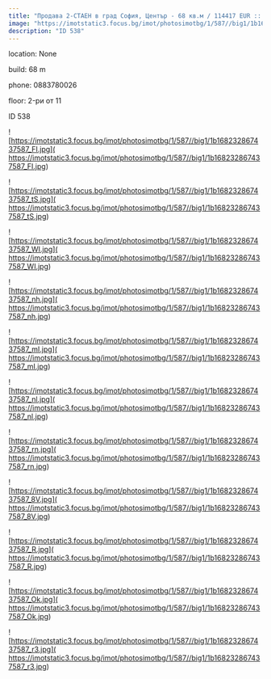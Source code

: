 ```yaml
---
title: "Продава 2-СТАЕН в град София, Център - 68 кв.м / 114417 EUR :: imot.bg Обява"
image: "https://imotstatic3.focus.bg/imot/photosimotbg/1/587//big1/1b168232867437587_bJ.jpg"
description: "ID 538"
---
```


location: None

build: 68 m

phone: 0883780026

floor: 2-ри от 11

ID 538


![https://imotstatic3.focus.bg/imot/photosimotbg/1/587//big1/1b168232867437587_FI.jpg]( https://imotstatic3.focus.bg/imot/photosimotbg/1/587//big1/1b168232867437587_FI.jpg)


![https://imotstatic3.focus.bg/imot/photosimotbg/1/587//big1/1b168232867437587_tS.jpg]( https://imotstatic3.focus.bg/imot/photosimotbg/1/587//big1/1b168232867437587_tS.jpg)


![https://imotstatic3.focus.bg/imot/photosimotbg/1/587//big1/1b168232867437587_WI.jpg]( https://imotstatic3.focus.bg/imot/photosimotbg/1/587//big1/1b168232867437587_WI.jpg)


![https://imotstatic3.focus.bg/imot/photosimotbg/1/587//big1/1b168232867437587_nh.jpg]( https://imotstatic3.focus.bg/imot/photosimotbg/1/587//big1/1b168232867437587_nh.jpg)


![https://imotstatic3.focus.bg/imot/photosimotbg/1/587//big1/1b168232867437587_mI.jpg]( https://imotstatic3.focus.bg/imot/photosimotbg/1/587//big1/1b168232867437587_mI.jpg)


![https://imotstatic3.focus.bg/imot/photosimotbg/1/587//big1/1b168232867437587_nl.jpg]( https://imotstatic3.focus.bg/imot/photosimotbg/1/587//big1/1b168232867437587_nl.jpg)


![https://imotstatic3.focus.bg/imot/photosimotbg/1/587//big1/1b168232867437587_rn.jpg]( https://imotstatic3.focus.bg/imot/photosimotbg/1/587//big1/1b168232867437587_rn.jpg)


![https://imotstatic3.focus.bg/imot/photosimotbg/1/587//big1/1b168232867437587_8V.jpg]( https://imotstatic3.focus.bg/imot/photosimotbg/1/587//big1/1b168232867437587_8V.jpg)


![https://imotstatic3.focus.bg/imot/photosimotbg/1/587//big1/1b168232867437587_R.jpg]( https://imotstatic3.focus.bg/imot/photosimotbg/1/587//big1/1b168232867437587_R.jpg)


![https://imotstatic3.focus.bg/imot/photosimotbg/1/587//big1/1b168232867437587_Ok.jpg]( https://imotstatic3.focus.bg/imot/photosimotbg/1/587//big1/1b168232867437587_Ok.jpg)


![https://imotstatic3.focus.bg/imot/photosimotbg/1/587//big1/1b168232867437587_r3.jpg]( https://imotstatic3.focus.bg/imot/photosimotbg/1/587//big1/1b168232867437587_r3.jpg)


